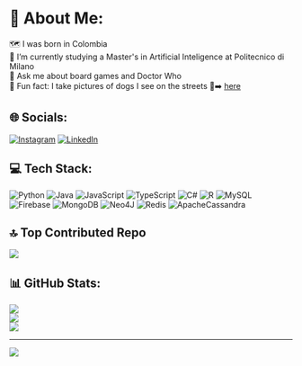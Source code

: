# 💫 About Me:
🗺️ I was born in Colombia<br>
🌱 I’m currently studying a Master's in Artificial Inteligence at Politecnico di Milano <br>
💬 Ask me about board games and Doctor Who<br>
🐶 Fun fact: I take pictures of dogs I see on the streets 👀➡️ [here](https://instagram.com/perritosqueveoenlacalle/)

## 🌐 Socials:
[![Instagram](https://img.shields.io/badge/Instagram-%23E4405F.svg?logo=Instagram&logoColor=white)](https://instagram.com/https://www.instagram.com/justangela.s/) 
[![LinkedIn](https://img.shields.io/badge/LinkedIn-%230077B5.svg?logo=linkedin&logoColor=white)](https://linkedin.com/in/https://www.linkedin.com/in/angelaremolina/) 

## 💻 Tech Stack:
![Python](https://img.shields.io/badge/python-3670A0?style=for-the-badge&logo=python&logoColor=ffdd54) 
![Java](https://img.shields.io/badge/java-%23ED8B00.svg?style=for-the-badge&logo=openjdk&logoColor=white) 
![JavaScript](https://img.shields.io/badge/javascript-%23323330.svg?style=for-the-badge&logo=javascript&logoColor=%23F7DF1E) 
![TypeScript](https://img.shields.io/badge/typescript-%23007ACC.svg?style=for-the-badge&logo=typescript&logoColor=white) 
![C#](https://img.shields.io/badge/c%23-%23239120.svg?style=for-the-badge&logo=csharp&logoColor=white) 
![R](https://img.shields.io/badge/r-%23276DC3.svg?style=for-the-badge&logo=r&logoColor=white) 
![MySQL](https://img.shields.io/badge/mysql-%2300000f.svg?style=for-the-badge&logo=mysql&logoColor=white) 
![Firebase](https://img.shields.io/badge/Firebase-039BE5?style=for-the-badge&logo=Firebase&logoColor=white) 
![MongoDB](https://img.shields.io/badge/MongoDB-%234ea94b.svg?style=for-the-badge&logo=mongodb&logoColor=white) 
![Neo4J](https://img.shields.io/badge/Neo4j-008CC1?style=for-the-badge&logo=neo4j&logoColor=white) 
![Redis](https://img.shields.io/badge/redis-%23DD0031.svg?style=for-the-badge&logo=redis&logoColor=white) 
![ApacheCassandra](https://img.shields.io/badge/cassandra-%231287B1.svg?style=for-the-badge&logo=apache-cassandra&logoColor=white)

## 🔝 Top Contributed Repo
![](https://github-contributor-stats.vercel.app/api?username=angelaremolina&limit=5&theme=dracula&combine_all_yearly_contributions=true)

## 📊 GitHub Stats:
![](https://github-readme-stats.vercel.app/api/top-langs/?username=angelaremolina&theme=midnight-purple&hide_border=false&include_all_commits=true&count_private=true&layout=compact)
<br/>
![](https://github-readme-stats.vercel.app/api?username=angelaremolina&theme=midnight-purple&hide_border=false&include_all_commits=true&count_private=true)
<br/>
![](https://github-readme-streak-stats.herokuapp.com/?user=angelaremolina&theme=midnight-purple&hide_border=false)

---
[![](https://visitcount.itsvg.in/api?id=angelaremolina&icon=0&color=0)](https://visitcount.itsvg.in)

<!-- Proudly created with GPRM ( https://gprm.itsvg.in ) -->

<!--
**AngelaRemolina/AngelaRemolina** is a ✨ _special_ ✨ repository because its `README.md` (this file) appears on your GitHub profile.

Here are some ideas to get you started:

- 🔭 I’m currently working on ...
- 🌱 I’m currently learning ...
- 👯 I’m looking to collaborate on ...
- 🤔 I’m looking for help with ...
- 💬 Ask me about ...
- 📫 How to reach me: ...
- 😄 Pronouns: ...
- ⚡ Fun fact: ...
-->

